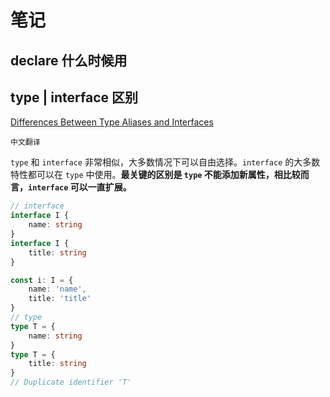 # 笔记

## declare 什么时候用



## type | interface 区别

[Differences Between Type Aliases and Interfaces](https://www.typescriptlang.org/docs/handbook/2/everyday-types.html)

`中文翻译`

`type` 和 `interface` 非常相似，大多数情况下可以自由选择。`interface` 的大多数特性都可以在 `type` 中使用。**最关键的区别是 `type` 不能添加新属性，相比较而言，`interface` 可以一直扩展。**

``` ts
// interface
interface I {
    name: string
}
interface I {
    title: string
}

const i: I = {
    name: 'name',
    title: 'title'
}
// type
type T = {
    name: string
}
type T = {
    title: string
}
// Duplicate identifier 'T'
```





